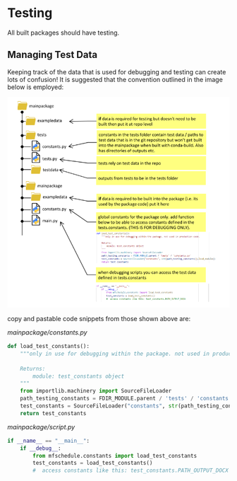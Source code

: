 # Testing

All built packages should have testing.

## Managing Test Data

Keeping track of the data that is used for debugging and testing can create lots of confusion! 
It is suggested that the convention outlined in the image below is employed:

![managing test data](images/managing_test_data.png)

copy and pastable code snippets from those shown above are:

_mainpackage/constants.py_
```python
def load_test_constants():
    """only in use for debugging within the package. not used in production code.

    Returns:
        module: test_constants object
    """
    from importlib.machinery import SourceFileLoader
    path_testing_constants = FDIR_MODULE.parent / 'tests' / 'constants.py'
    test_constants = SourceFileLoader("constants", str(path_testing_constants)).load_module()
    return test_constants
```

_mainpackage/script.py_
```python
if __name__ == "__main__":
    if __debug__:
        from mfschedule.constants import load_test_constants
        test_constants = load_test_constants()
        #  access constants like this: test_constants.PATH_OUTPUT_DOCX
```